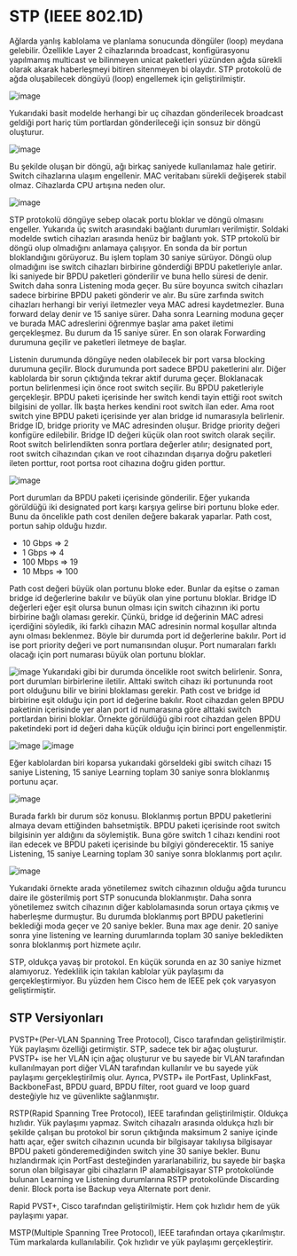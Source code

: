 # STP (IEEE 802.1D)

Ağlarda yanlış kablolama ve planlama sonucunda döngüler (loop) meydana gelebilir. Özellikle Layer 2 cihazlarında broadcast, konfigürasyonu yapılmamış multicast ve bilinmeyen unicat paketleri yüzünden ağda sürekli olarak akarak haberleşmeyi bitiren sitenmeyen bi olaydır. STP protokolü de ağda oluşabilecek döngüyü (loop) engellemek için geliştirilmiştir. 

![image](https://user-images.githubusercontent.com/70758694/183071088-f65a3bbf-c1f6-4ab0-908f-e423805e46be.png)

Yukarıdaki basit modelde herhangi bir uç cihazdan gönderilecek broadcast geldiği port hariç tüm portlardan gönderileceği için sonsuz bir döngü oluşturur. 

![image](https://user-images.githubusercontent.com/70758694/183072018-35468699-fabb-43cf-bae8-dba820b79725.png)

Bu şekilde oluşan bir döngü, ağı birkaç saniyede kullanılamaz hale getirir. Switch cihazlarına ulaşım engellenir. MAC veritabanı sürekli değişerek stabil olmaz. Cihazlarda CPU artışına neden olur. 

![image](https://user-images.githubusercontent.com/70758694/183081738-6a0bd10f-1620-4ebd-8f3e-892f0a8516e8.png)

STP protokolü döngüye sebep olacak portu bloklar ve döngü olmasını engeller. Yukarıda üç switch arasındaki bağlantı durumları verilmiştir. Soldaki modelde swtich cihazları arasında henüz bir bağlantı yok. STP prtokolü bir döngü olup olmadığını anlamaya çalışıyor. En sonda da bir portun bloklandığını görüyoruz. Bu işlem toplam 30 saniye sürüyor. Döngü olup olmadığını ise switch cihazları birbirine gönderdiği BPDU paketleriyle anlar. İki saniyede bir BPDU paketleri gönderilir ve buna hello süresi de denir. Switch daha sonra Listening moda geçer. Bu süre boyunca switch cihazları sadece birbirine BPDU paketi gönderir ve alır. Bu süre zarfında switch cihazları herhangi bir veriyi iletmezler veya MAC adresi kaydetmezler. Buna forward delay denir ve 15 saniye sürer. Daha sonra Learning moduna geçer ve burada MAC adreslerini öğrenmye başlar ama paket iletimi gerçekleşmez. Bu durum da 15 saniye sürer. En son olarak Forwarding durumuna geçilir ve paketleri iletmeye de başlar. 

Listenin durumunda döngüye neden olabilecek bir port varsa blocking durumuna geçilir. Block durumunda port sadece BPDU paketlerini alır. Diğer kablolarda bir sorun çıktığında tekrar aktif duruma geçer. Bloklanacak portun belirlenmesi için önce root switch seçilir. Bu BPDU paketleriyle gerçekleşir. BPDU paketi içerisinde her switch kendi tayin ettiği root switch bilgisini de yollar. İlk başta herkes kendini root switch ilan eder. Ama root switch yine BPDU paketi içerisinde yer alan bridge id numarasıyla belirlenir. Bridge ID, bridge priority ve MAC adresinden oluşur. Bridge priority değeri konfigüre edilebilir. Bridge ID değeri küçük olan root switch olarak seçilir. Root switch belirlendikten sonra portlara değerler atılır; designated port, root switch cihazından çıkan ve root cihazından dışarıya doğru paketleri ileten porttur, root portsa root cihazına doğru giden porttur. 

![image](https://user-images.githubusercontent.com/70758694/183092483-0f7b7c4c-ab56-42fa-8b44-c6d394dea670.png)

Port durumları da BPDU paketi içerisinde gönderilir. Eğer yukarıda görüldüğü iki designated port karşı karşıya gelirse biri portunu bloke eder. Bunu da öncelikle path cost denilen değere bakarak yaparlar. Path cost, portun sahip olduğu hızdır.

- 10 Gbps => 2
- 1 Gbps => 4
- 100 Mbps => 19
- 10 Mbps => 100

Path cost değeri büyük olan portunu bloke eder. Bunlar da eşitse o zaman bridge id değerlerine bakılır ve büyük olan yine portunu bloklar. Bridge ID değerleri eğer eşit olursa bunun olması için switch cihazının iki portu birbirine bağlı olaması gerekir. Çünkü, bridge id değerinin MAC adresi içerdiğini söyledik, iki farklı cihazın MAC adresinin normal koşullar altında aynı olması beklenmez. Böyle bir durumda port id değerlerine bakılır. Port id ise port priority değeri ve port numarısından oluşur. Port numaraları farklı olacağı için port numarası büyük olan portunu bloklar.

![image](https://user-images.githubusercontent.com/70758694/183099658-d939de69-ce60-44d5-8eb0-70c877e5a106.png) Yukarıdaki gibi bir durumda öncelikle root switch belirlenir. Sonra, port durumları birbirlerine iletilir. Alttaki switch cihazı iki portununda root port olduğunu bilir ve birini bloklaması gerekir. Path cost ve bridge id birbirine eşit olduğu için port id değerine bakılır. Root cihazdan gelen BPDU paketinin içerisinde yer alan port id numarasına göre alttaki switch portlardan birini bloklar. Örnekte görüldüğü gibi root cihazdan gelen BPDU paketindeki port id değeri daha küçük olduğu için birinci port engellenmiştir. 

![image](https://user-images.githubusercontent.com/70758694/183101594-3c2f403e-2f6e-43f8-8e80-1567cedf49dc.png) ![image](https://user-images.githubusercontent.com/70758694/183101614-0cf19ff2-3e79-4d1b-b05a-dfabc442c517.png)

Eğer kablolardan biri koparsa yukarıdaki görseldeki gibi switch cihazı 15 saniye Listening, 15 saniye Learning toplam 30 saniye sonra bloklanmış portunu açar. 

![image](https://user-images.githubusercontent.com/70758694/183210877-e1907829-8fec-411a-ab7c-525e20cb6f54.png)

Burada farklı bir durum söz konusu. Bloklanmış portun BPDU paketlerini almaya devam ettiğinden bahsetmiştik. BPDU paketi içerisinde root switch bilgisinin yer aldığını da söylemiştik. Buna göre switch 1 cihazı kendini root ilan edecek ve BPDU paketi içerisinde bu bilgiyi gönderecektir. 15 saniye Listening, 15 saniye Learning toplam 30 saniye sonra bloklanmış port açılır. 

![image](https://user-images.githubusercontent.com/70758694/183214135-aa46511a-c4be-4fc4-b99d-3c5d14a22190.png)

Yukarıdaki örnekte arada yönetilemez switch cihazının olduğu ağda turuncu daire ile gösterilmiş port STP sonucunda bloklanmıştır. Daha sonra yönetilemez switch cihazının diğer kablolamasında sorun ortaya çıkmış ve haberleşme durmuştur. Bu durumda bloklanmış port BPDU paketlerini beklediği moda geçer ve 20 saniye bekler. Buna max age denir. 20 saniye sonra yine listening ve learning durumlarında toplam 30 saniye bekledikten sonra bloklanmış port hizmete açılır. 


STP, oldukça yavaş bir protokol. En küçük sorunda en az 30 saniye hizmet alamıyoruz. Yedeklilik için takılan kablolar yük paylaşımı da gerçekleştirmiyor. Bu yüzden hem Cisco hem de IEEE pek çok varyasyon geliştirmiştir.

## STP Versiyonları

PVSTP+(Per-VLAN Spanning Tree Protocol), Cisco tarafından geliştirilmiştir. Yük paylaşımı özelliği getirmiştir. STP, sadece tek bir ağaç oluşturur. PVSTP+ ise her VLAN için ağaç oluşturur ve bu sayede bir VLAN tarafından kullanılmayan port diğer VLAN tarafından kullanılır ve bu sayede yük paylaşımı gerçekleştirilmiş olur. Ayrıca, PVSTP+ ile PortFast, UplinkFast, BackboneFast, BPDU guard, BPDU filter, root guard ve loop guard desteğiyle hız ve güvenlikte sağlanmıştır. 

RSTP(Rapid Spanning Tree Protocol), IEEE tarafından geliştirilmiştir. Oldukça hızlıdır. Yük paylaşımı yapmaz. Switch cihazalrı arasında oldukça hızlı bir şekilde çalışan bu protokol bir sorun çıktığında maksimum 2 saniye içinde hattı açar, eğer switch cihazının ucunda bir bilgisayar takılıysa bilgisayar BPDU paketi gönderemediğinden switch yine 30 saniye bekler. Bunu hızlandırmak için PortFast desteğinden yararlanabiliriz, bu sayede bir başka sorun olan bilgisayar gibi cihazların IP alamabilgisayar  STP protokolünde bulunan Learning ve Listening durumlarına RSTP protokolünde Discarding denir. Block porta ise Backup veya Alternate port denir. 

Rapid PVST+, Cisco tarafından geliştirilmiştir. Hem çok hızlıdır hem de yük paylaşımı yapar.

MSTP(Multiple Spanning Tree Protocol), IEEE tarafından ortaya çıkarılmıştır. Tüm markalarda kullanılabilir. Çok hızlıdır ve yük paylaşımı gerçekleştirir. 




















